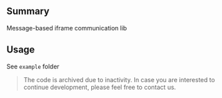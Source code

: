## Summary

Message-based iframe communication lib

## Usage

See `example` folder 

> The code is archived due to inactivity. In case you are interested to continue development, please feel free to contact us.
